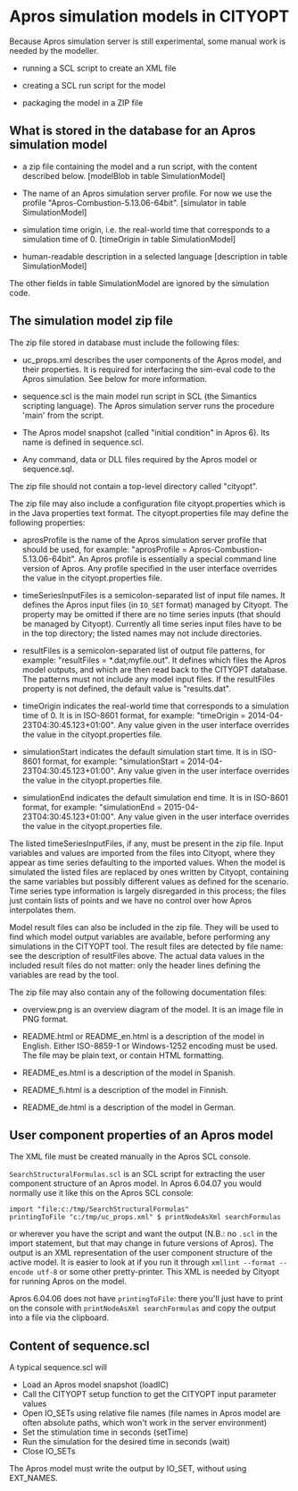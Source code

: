 Apros simulation models in CITYOPT
==================================

Because Apros simulation server is still experimental, some manual work is
needed by the modeller.

- running a SCL script to create an XML file

- creating a SCL run script for the model

- packaging the model in a ZIP file


What is stored in the database for an Apros simulation model
------------------------------------------------------------

- a zip file containing the model and a run script, with the content described
  below.  [modelBlob in table SimulationModel]

- The name of an Apros simulation server profile.
  For now we use the profile "Apros-Combustion-5.13.06-64bit".
  [simulator in table SimulationModel]

- simulation time origin, i.e. the real-world time that corresponds
  to a simulation time of 0.
  [timeOrigin in table SimulationModel]

- human-readable description in a selected language
  [description in table SimulationModel]

The other fields in table SimulationModel are ignored by the simulation
code.

The simulation model zip file
-----------------------------

The zip file stored in database must include the following files:

- uc_props.xml describes the user components of the Apros model,
  and their properties.  It is required for interfacing the sim-eval
  code to the Apros simulation.  See below for more information.

- sequence.scl is the main model run script in SCL (the Simantics scripting
  language).  The Apros simulation server runs the procedure 'main' from the
  script.

- The Apros model snapshot (called "initial condition" in Apros 6).  Its name
  is defined in sequence.scl.

- Any command, data or DLL files required by the Apros model or sequence.sql.

The zip file should not contain a top-level directory called "cityopt".

The zip file may also include a configuration file cityopt.properties which is
in the Java properties text format.  The cityopt.properties file may define
the following properties:

- aprosProfile is the name of the Apros simulation server profile that should
  be used, for example: "aprosProfile = Apros-Combustion-5.13.06-64bit".
  An Apros profile is essentially a special command line version of Apros.
  Any profile specified in the user interface overrides the value in the
  cityopt.properties file.

- timeSeriesInputFiles is a semicolon-separated list of input file
  names.  It defines the Apros input files (in `IO_SET` format)
  managed by Cityopt.  The property may be omitted if there are no
  time series inputs (that should be managed by Cityopt).  Currently
  all time series input files have to be in the top directory; the
  listed names may not include directories.

- resultFiles is a semicolon-separated list of output file patterns,
  for example: "resultFiles = *.dat;myfile.out".  It defines which files
  the Apros model outputs, and which are then read back to the CITYOPT
  database.  The patterns must not include any model input files.  If the
  resultFiles property is not defined, the default value is "results.dat".

- timeOrigin indicates the real-world time that corresponds to a simulation
  time of 0.  It is in ISO-8601 format, for example:
  "timeOrigin = 2014-04-23T04:30:45.123+01:00".
  Any value given in the user interface overrides the value in the
  cityopt.properties file.

- simulationStart indicates the default simulation start time.
  It is in ISO-8601 format, for example:
  "simulationStart = 2014-04-23T04:30:45.123+01:00".
  Any value given in the user interface overrides the value in the
  cityopt.properties file.

- simulationEnd indicates the default simulation end time.
  It is in ISO-8601 format, for example:
  "simulationEnd = 2015-04-23T04:30:45.123+01:00".
  Any value given in the user interface overrides the value in the
  cityopt.properties file.

The listed timeSeriesInputFiles, if any, must be present in the zip
file.  Input variables and values are imported from the files into
Cityopt, where they appear as time series defaulting to the imported
values.  When the model is simulated the listed files are replaced by
ones written by Cityopt, containing the same variables but possibly
different values as defined for the scenario.  Time series type
information is largely disregarded in this process; the files just
contain lists of points and we have no control over how Apros
interpolates them.

Model result files can also be included in the zip file.  They will be used to
find which model output variables are available, before performing any
simulations in the CITYOPT tool.  The result files are detected by file name:
see the description of resultFiles above.  The actual data values in the
included result files do not matter: only the header lines defining the
variables are read by the tool.

The zip file may also contain any of the following documentation files:

- overview.png is an overview diagram of the model.  It is an image file
  in PNG format.

- README.html or README_en.html is a description of the model in English.
  Either ISO-8859-1 or Windows-1252 encoding must be used.
  The file may be plain text, or contain HTML formatting.

- README_es.html is a description of the model in Spanish.

- README_fi.html is a description of the model in Finnish.

- README_de.html is a description of the model in German.


User component properties of an Apros model
-------------------------------------------

The XML file must be created manually in the Apros SCL console.

`SearchStructuralFormulas.scl` is an SCL script for extracting the
user component structure of an Apros model.  In Apros 6.04.07 you
would normally use it like this on the Apros SCL console:

    import "file:c:/tmp/SearchStructuralFormulas"
    printingToFile "c:/tmp/uc_props.xml" $ printNodeAsXml searchFormulas

or wherever you have the script and want the output (N.B.: no `.scl`
in the import statement, but that may change in future versions of
Apros).  The output is an XML representation of the user component
structure of the active model.  It is easier to look at if you run it
through `xmllint --format --encode utf-8` or some other pretty-printer.
This XML is needed by Cityopt for running Apros on the model.

Apros 6.04.06 does not have `printingToFile`: there you'll just have to
print on the console with `printNodeAsXml searchFormulas` and copy the
output into a file via the clipboard.


Content of sequence.scl
-----------------------

A typical sequence.scl will

- Load an Apros model snapshot (loadIC)
- Call the CITYOPT setup function to get the CITYOPT input parameter values
- Open IO_SETs using relative file names (file names in Apros model are
  often absolute paths, which won't work in the server environment)
- Set the stimulation time in seconds (setTime)
- Run the simulation for the desired time in seconds (wait)
- Close IO_SETs

The Apros model must write the output by IO_SET, without using
EXT_NAMES.
